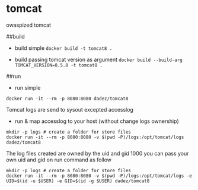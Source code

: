 # tomcat
owaspized tomcat

##build
* build simple
`docker build -t tomcat8 .`

* build passing tomcat version as argument
`docker build --build-arg TOMCAT_VERSION=8.5.8 -t tomcat8 .`

##run

* run simple
```
docker run -it --rm -p 8080:8080 dadez/tomcat8
```

Tomcat logs are send to sysout excepted accesslog

* run & map accesslog to your host (without change logs ownership)
```
mkdir -p logs # create a folder for store files
docker run -it --rm -p 8080:8080 -v $(pwd -P)/logs:/opt/tomcat/logs dadez/tomcat8
```

The log files created are owned by the uid and gid 1000
you can pass your own uid and gid on run command as follow
```
mkdir -p logs # create a folder for store files
docker run -it --rm -p 8080:8080 -v $(pwd -P)/logs:/opt/tomcat/logs -e UID=$(id -u $USER) -e GID=$(id -g $USER) dadez/tomcat8
```

